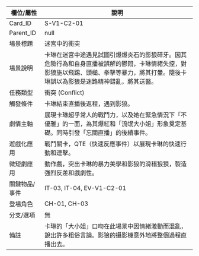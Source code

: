| 欄位/屬性 | 說明 |
|---|---|
| Card_ID | S-V1-C2-01 |
| Parent_ID | null |
| 場景標題 | 迷宮中的衝突 |
| 場景說明 | 卡琳在迷宮中途遇見試圖引爆爆炎石的影狼碎牙。因其危險行為和自身直播被誤解的鬱悶，卡琳情緒失控，對影狼施以飛踢、頭槌、拳擊等暴力，將其打暈。隨後卡琳誤以為影狼是迷路精神錯亂，將其送醫。 |
| 任務類型 | 衝突 (Conflict) |
| 觸發條件 | 卡琳結束直播後返程，遇到影狼。 |
| 劇情主軸 | 展現卡琳超乎常人的戰鬥力，以及她在緊急情況下「不優雅」的一面，為其爆紅和「流氓大小姐」形象奠定基礎。同時引發「忘關直播」的後續事件。 |
| 遊戲化應用 | 戰鬥關卡，QTE（快速反應事件）以展現卡琳的快速行動和連擊。 |
| 微短劇應用 | 動作戲，突出卡琳的暴力美學和影狼的滑稽狼狽，製造強烈反差和戲劇性。 |
| 關鍵物品/事件 | IT-03, IT-04, EV-V1-C2-01 |
| 登場角色 | CH-01, CH-03 |
| 分支/選項 | 無 |
| 備註 | 卡琳的「大小姐」口吻在此場景中因情緒激動而混亂，說出許多粗俗言論。影狼的攝影機意外地將整個過程直播出去。 |
